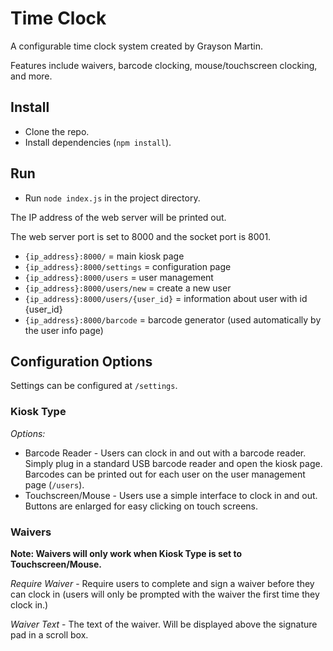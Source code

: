 # Time Clock
A configurable time clock system created by Grayson Martin.

Features include waivers, barcode clocking, mouse/touchscreen clocking, and more.

## Install
* Clone the repo.
* Install dependencies (`npm install`).

## Run
* Run `node index.js` in the project directory.

The IP address of the web server will be printed out.

The web server port is set to 8000 and the socket port is 8001.

* `{ip_address}:8000/` = main kiosk page
* `{ip_address}:8000/settings` = configuration page
* `{ip_address}:8000/users` = user management
* `{ip_address}:8000/users/new` = create a new user
* `{ip_address}:8000/users/{user_id}` = information about user with id {user_id}
* `{ip_address}:8000/barcode` = barcode generator (used automatically by the user info page)

## Configuration Options

Settings can be configured at `/settings`.

### Kiosk Type
*Options:*
* Barcode Reader - Users can clock in and out with a barcode reader. Simply plug in a standard USB barcode reader and open the kiosk page. Barcodes can be printed out for each user on the user management page (`/users`).
* Touchscreen/Mouse - Users use a simple interface to clock in and out. Buttons are enlarged for easy clicking on touch screens.

### Waivers

**Note: Waivers will only work when Kiosk Type is set to Touchscreen/Mouse.**

*Require Waiver* - Require users to complete and sign a waiver before they can clock in (users will only be prompted with the waiver the first time they clock in.)

*Waiver Text* - The text of the waiver. Will be displayed above the signature pad in a scroll box.
